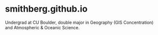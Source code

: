 # smithberg.github.io
Undergrad at CU Boulder, double major in Geography (GIS Concentration) and Atmospheric &amp; Oceanic Science.
